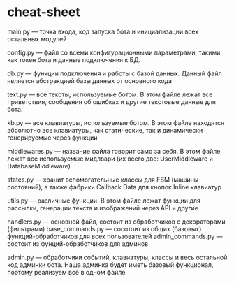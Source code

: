 # cheat-sheet

main.py — точка входа, код запуска бота и инициализации всех остальных модулей

config.py — файл со всеми конфигурационными параметрами, такими как токен бота и данные подключения к БД.

db.py — функции подключения и работы с базой данных. Данный файл является абстракцией базы данных от основного кода

text.py — все тексты, используемые ботом. В этом файле лежат все приветствия, сообщения об ошибках и другие текстовые данные для бота.

kb.py — все клавиатуры, используемые ботом. В этом файле находятся абсолютно все клавиатуры, как статические, так и динамически генерируемые через функции

middlewares.py — название файла говорит само за себя. В этом файле лежат все используемые мидлвари (их всего две: UserMiddleware и DatabaseMiddleware)

states.py — хранит вспомогательные классы для FSM (машины состояний), а также фабрики Callback Data для кнопок Inline клавиатур

utils.py — различные функции. В этом файле лежат функции для рассылки, генерации текста и изображений через API и другие

handlers.py — основной файл, состоит из обработчиков с декораторами (фильтрами)
base_commands.py — сосотоит из общих (базовых) функций-обработчиков для всех пользователей
admin_commands.py — состоит из фунций-обработчиков для админов

admin.py — обработчики событий, клавиатуры, классы и весь остальной код админки бота. Наша админка будет иметь базовый функционал, поэтому реализуем всё в одном файле
